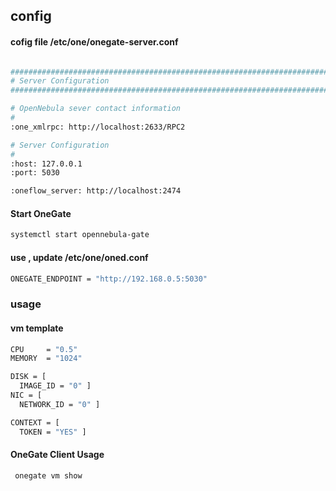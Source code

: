 


## config
#### cofig file  /etc/one/onegate-server.conf

```bash

################################################################################
# Server Configuration
################################################################################

# OpenNebula sever contact information
#
:one_xmlrpc: http://localhost:2633/RPC2

# Server Configuration
#
:host: 127.0.0.1
:port: 5030

:oneflow_server: http://localhost:2474
```
#### Start OneGate

```bash
systemctl start opennebula-gate

```
####  use , update /etc/one/oned.conf

```bash
ONEGATE_ENDPOINT = "http://192.168.0.5:5030"

```

### usage

#### vm template

```bash
CPU     = "0.5"
MEMORY  = "1024"

DISK = [
  IMAGE_ID = "0" ]
NIC = [
  NETWORK_ID = "0" ]

CONTEXT = [
  TOKEN = "YES" ]
```
#### OneGate Client Usage

```bash
 onegate vm show
```
